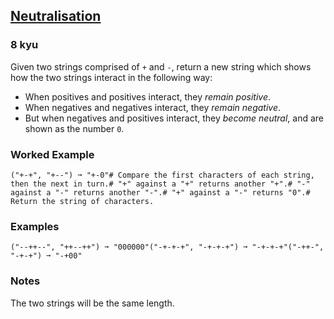 <h2><a href=https://www.codewars.com/kata/65128732b5aff40032a3d8f0/train/javascript target="_blank">Neutralisation</a></h2><h3>8 kyu</h3><p>Given two strings comprised of <code>+</code> and <code>-</code>, return a new string which shows how the two strings interact in the following way:</p><ul><li>When positives and positives interact, they <em>remain positive</em>.</li><li>When negatives and negatives interact, they <em>remain negative</em>.</li><li>But when negatives and positives interact, they <em>become neutral</em>, and are shown as the number <code>0</code>.</li></ul><h3 id="worked-example">Worked Example</h3><pre><code>("+-+", "+--") ➞ "+-0"# Compare the first characters of each string, then the next in turn.# "+" against a "+" returns another "+".# "-" against a "-" returns another "-".# "+" against a "-" returns "0".# Return the string of characters.</code></pre><h3 id="examples">Examples</h3><pre><code>("--++--", "++--++") ➞ "000000"("-+-+-+", "-+-+-+") ➞ "-+-+-+"("-++-", "-+-+") ➞ "-+00"</code></pre><h3 id="notes">Notes</h3><p>The two strings will be the same length.</p>